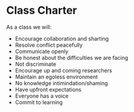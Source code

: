 # Class Charter

As a class we will:

* Encourage collaboration and sharting
* Resolve conflict peacefully
* Communicate openly
* Be honest about the difficulties we are facing
* Not discriminate
* Encourage up and coming researchers
* Maintain an egoless environment
* No knowledge intimindation/shaming
* Have upfront expectations
* Everyone has a voice
* Commit to learning

